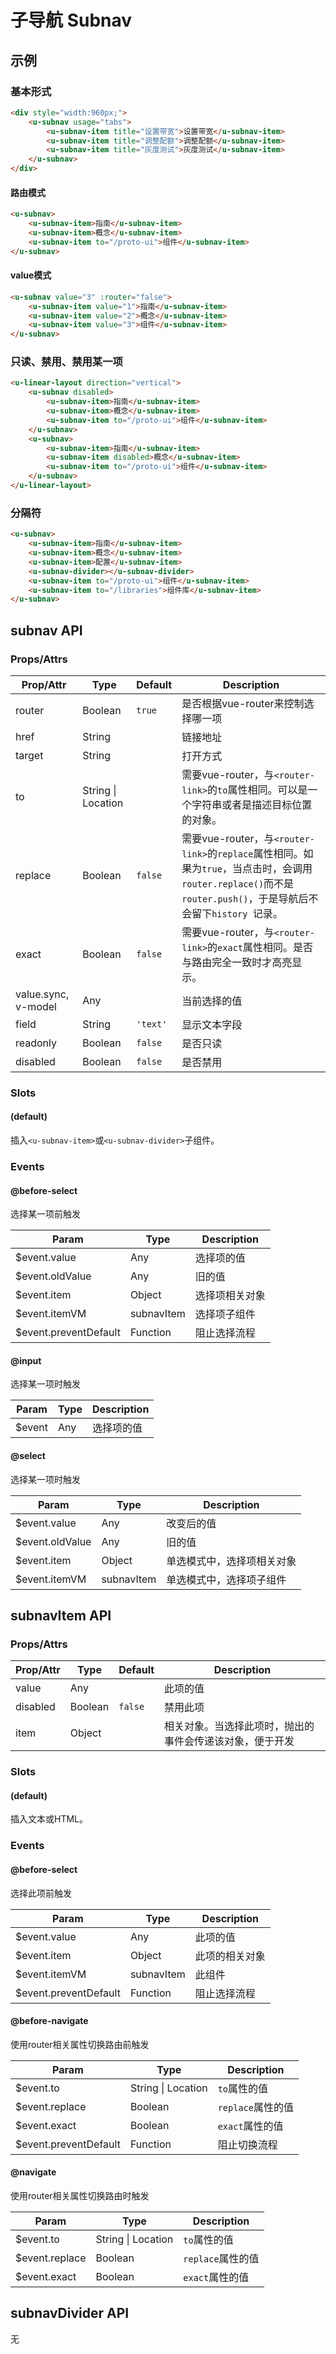 # 子导航 Subnav

## 示例
### 基本形式

``` html
<div style="width:960px;">
    <u-subnav usage="tabs">
        <u-subnav-item title="设置带宽">设置带宽</u-subnav-item>
        <u-subnav-item title="调整配额">调整配额</u-subnav-item>
        <u-subnav-item title="灰度测试">灰度测试</u-subnav-item>
    </u-subnav>
</div>
```

#### 路由模式

``` html
<u-subnav>
    <u-subnav-item>指南</u-subnav-item>
    <u-subnav-item>概念</u-subnav-item>
    <u-subnav-item to="/proto-ui">组件</u-subnav-item>
</u-subnav>
```

#### value模式

``` html
<u-subnav value="3" :router="false">
    <u-subnav-item value="1">指南</u-subnav-item>
    <u-subnav-item value="2">概念</u-subnav-item>
    <u-subnav-item value="3">组件</u-subnav-item>
</u-subnav>
```

### 只读、禁用、禁用某一项

``` html
<u-linear-layout direction="vertical">
    <u-subnav disabled>
        <u-subnav-item>指南</u-subnav-item>
        <u-subnav-item>概念</u-subnav-item>
        <u-subnav-item to="/proto-ui">组件</u-subnav-item>
    </u-subnav>
    <u-subnav>
        <u-subnav-item>指南</u-subnav-item>
        <u-subnav-item disabled>概念</u-subnav-item>
        <u-subnav-item to="/proto-ui">组件</u-subnav-item>
    </u-subnav>
</u-linear-layout>
```

### 分隔符

``` html
<u-subnav>
    <u-subnav-item>指南</u-subnav-item>
    <u-subnav-item>概念</u-subnav-item>
    <u-subnav-item>配置</u-subnav-item>
    <u-subnav-divider></u-subnav-divider>
    <u-subnav-item to="/proto-ui">组件</u-subnav-item>
    <u-subnav-item to="/libraries">组件库</u-subnav-item>
</u-subnav>
```

## subnav API
### Props/Attrs

| Prop/Attr | Type | Default | Description |
| --------- | ---- | ------- | ----------- |
| router | Boolean | `true` | 是否根据vue-router来控制选择哪一项 |
| href | String |  | 链接地址 |
| target | String |  | 打开方式 |
| to | String \| Location |  | 需要vue-router，与`<router-link>`的`to`属性相同。可以是一个字符串或者是描述目标位置的对象。 |
| replace | Boolean | `false` | 需要vue-router，与`<router-link>`的`replace`属性相同。如果为`true`，当点击时，会调用`router.replace()`而不是`router.push()`，于是导航后不会留下`history `记录。 |
| exact | Boolean | `false` | 需要vue-router，与`<router-link>`的`exact`属性相同。是否与路由完全一致时才高亮显示。 |
| value.sync, v-model | Any | | 当前选择的值 |
| field | String | `'text'` | 显示文本字段 |
| readonly | Boolean | `false` | 是否只读 |
| disabled | Boolean | `false` | 是否禁用 |

### Slots

#### (default)

插入`<u-subnav-item>`或`<u-subnav-divider>`子组件。

### Events

#### @before-select

选择某一项前触发

| Param | Type | Description |
| ----- | ---- | ----------- |
| $event.value | Any | 选择项的值 |
| $event.oldValue | Any | 旧的值 |
| $event.item | Object | 选择项相关对象 |
| $event.itemVM | subnavItem | 选择项子组件 |
| $event.preventDefault | Function | 阻止选择流程 |

#### @input

选择某一项时触发

| Param | Type | Description |
| ----- | ---- | ----------- |
| $event | Any | 选择项的值 |

#### @select

选择某一项时触发

| Param | Type | Description |
| ----- | ---- | ----------- |
| $event.value | Any | 改变后的值 |
| $event.oldValue | Any | 旧的值 |
| $event.item | Object | 单选模式中，选择项相关对象 |
| $event.itemVM | subnavItem |  单选模式中，选择项子组件 |

## subnavItem API
### Props/Attrs

| Prop/Attr | Type | Default | Description |
| --------- | ---- | ------- | ----------- |
| value | Any | | 此项的值 |
| disabled | Boolean | `false` | 禁用此项 |
| item | Object | | 相关对象。当选择此项时，抛出的事件会传递该对象，便于开发 |

### Slots

#### (default)

插入文本或HTML。

### Events

#### @before-select

选择此项前触发

| Param | Type | Description |
| ----- | ---- | ----------- |
| $event.value | Any | 此项的值 |
| $event.item | Object | 此项的相关对象 |
| $event.itemVM | subnavItem | 此组件 |
| $event.preventDefault | Function | 阻止选择流程 |

#### @before-navigate

使用router相关属性切换路由前触发

| Param | Type | Description |
| ----- | ---- | ----------- |
| $event.to | String \| Location | `to`属性的值 |
| $event.replace | Boolean | `replace`属性的值 |
| $event.exact | Boolean | `exact`属性的值 |
| $event.preventDefault | Function | 阻止切换流程 |

#### @navigate

使用router相关属性切换路由时触发

| Param | Type | Description |
| ----- | ---- | ----------- |
| $event.to | String \| Location | `to`属性的值 |
| $event.replace | Boolean | `replace`属性的值 |
| $event.exact | Boolean | `exact`属性的值 |

## subnavDivider API

无

